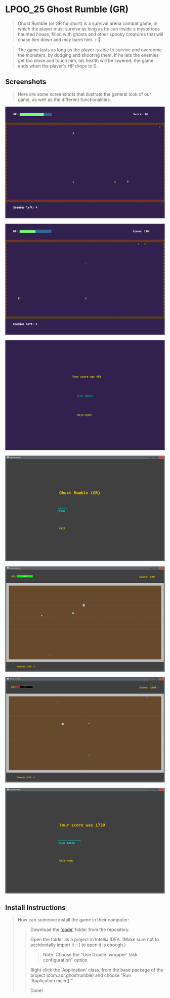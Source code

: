 # LPOO_25 Ghost Rumble (GR)

> Ghost Rumble (or GR for short) is a survival arena combat game, in which the player must survive as long as he can inside a mysterious haunted house, filled with ghosts and other spooky creatures that will chase him down and may harm him. :skull: :ghost: 

> The game lasts as long as the player is able to survive and overcome the monsters, by dodging and shooting them. If he lets the enemies get too close and touch him, his health will be lowered; the game ends when the player's HP drops to 0.

## Screenshots

> Here are some screenshots that ilustrate the general look of our game, as well as the different functionalities:
>
![Alt text](docs/screenshots/FeaturePrint1.png)
>
![Alt text](docs/screenshots/FeaturePrint2.png)
>
![Alt text](docs/screenshots/FeaturePrint3.png)
>
![Alt text](docs/screenshots/SwingPrint1.png)
>
![Alt text](docs/screenshots/SwingPrint2.png)
>
![Alt text](docs/screenshots/SwingPrint3.png)
>
![Alt text](docs/screenshots/SwingPrint4.png)


## Install Instructions

> How can someone install the game in their computer:
>> Download the ['code'](code) folder from the repository.
>>
>> Open the folder as a project in IntelliJ IDEA. (Make sure not to accidentally import it :-] to open it is enough.)
>>> Note: Choose the "Use Gradle 'wrapper' task configuration" option.
>>
>> Right click the 'Application' class, from the base package of the project (com.aor.ghostrumble) and choose "Run 'Application.main()'".
>>
>> Done!

